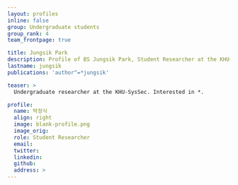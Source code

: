 ```yaml
---
layout: profiles
inline: false
group: Undergraduate students
group_rank: 4
team_frontpage: true

title: Jungsik Park
description: Profile of BS Jungsik Park, Student Researcher at the KHU-SysSec.
lastname: jungsik
publications: 'author^=*jungsik'

teaser: >
  Undergraduate researcher at the KHU-SysSec. Interested in *.

profile:
  name: 박정식
  align: right
  image: blank-profile.png
  image_orig: 
  role: Student Researcher
  email: 
  twitter: 
  linkedin: 
  github: 
  address: >
---
```

<!-- 
I am a M.S. Candidate in Computer Engineering, specializing in Convergence Security at KyungHee University. I joined the KHU-SysSec Lab lead by Prof. CheolJun Park as a Student Researcher in December 2024.
My Masters research focuses on Space/Satellite Security with a particular interest in Satellite communications and Satellite internet.  -->
